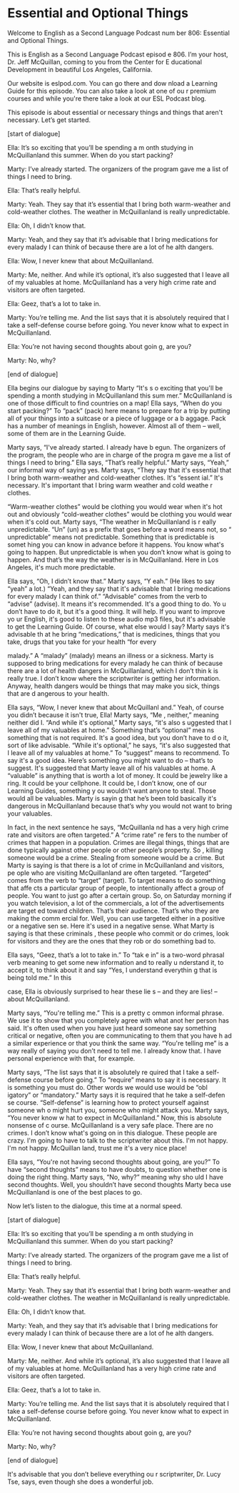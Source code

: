 # Essential and Optional Things

Welcome to English as a Second Language Podcast num ber 806: Essential and Optional Things.

This is English as a Second Language Podcast episod e 806. I’m your host, Dr. Jeff McQuillan, coming to you from the Center for E ducational Development in beautiful Los Angeles, California.

Our website is eslpod.com. You can go there and dow nload a Learning Guide for this episode. You can also take a look at one of ou r premium courses and while you're there take a look at our ESL Podcast blog.

This episode is about essential or necessary things  and things that aren't necessary. Let’s get started.

[start of dialogue]

Ella:  It’s so exciting that you’ll be spending a m onth studying in McQuillanland this summer. When do you start packing?

Marty:  I’ve already started. The organizers of the  program gave me a list of things I need to bring.

Ella:  That’s really helpful.

Marty:  Yeah. They say that it’s essential that I bring both warm-weather and cold-weather clothes. The weather in McQuillanland is really unpredictable.

Ella:  Oh, I didn’t know that.

Marty:  Yeah, and they say that it’s advisable that  I bring medications for every malady I can think of because there are a lot of he alth dangers.

Ella:  Wow, I never knew that about McQuillanland.

Marty:  Me, neither. And while it’s optional, it’s also suggested that I leave all of my valuables at home. McQuillanland has a very high  crime rate and visitors are often targeted.

Ella:  Geez, that’s a lot to take in.

Marty:  You’re telling me. And the list says that it is absolutely required that I take a self-defense course before going. You never know what to expect in McQuillanland.

Ella:  You’re not having second thoughts about goin g, are you?

Marty:  No, why?

[end of dialogue]

Ella begins our dialogue by saying to Marty “It's s o exciting that you'll be spending a month studying in McQuillanland this sum mer.” McQuillanland is one of those difficult to find countries on a map! Ella  says, “When do you start packing?” To “pack” (pack) here means to prepare for a trip by putting all of your things into a suitcase or a piece of luggage or a b aggage. Pack has a number of meanings in English, however. Almost all of them – well, some of them are in the Learning Guide.

Marty says, “I've already started. I already have b egun. The organizers of the program, the people who are in charge of the progra m gave me a list of things I need to bring.” Ella says, “That’s really helpful.”   Marty says, “Yeah,” our informal way of saying yes. Marty says, “They say that it's essential that I bring both warm-weather and cold-weather clothes. It's “essent ial.” It's necessary. It's important that I bring warm weather and cold weathe r clothes.

“Warm-weather clothes” would be clothing you would wear when it's hot out and obviously “cold-weather clothes” would be clothing you would wear when it's cold out. Marty says, “The weather in McQuillanland is r eally unpredictable. “Un” (un) as a prefix that goes before a word means not, so “ unpredictable” means not predictable. Something that is predictable is somet hing you can know in advance before it happens. You know what's going to happen.  But unpredictable is when you don’t know what is going to happen. And that’s the way the weather is in McQuillanland. Here in Los Angeles, it's much more predictable.

Ella says, “Oh, I didn’t know that.” Marty says, “Y eah.” (He likes to say “yeah” a lot.) “Yeah, and they say that it's advisable that I bring medications for every malady I can think of.” “Advisable” comes from the verb to “advise” (advise). It means it's recommended. It's a good thing to do. Yo u don’t have to do it, but it's a good thing. It will help. If you want to improve yo ur English, it's good to listen to these audio mp3 files, but it's advisable to get the Learning Guide. Of course, what else would I say? Marty says it's advisable th at he bring “medications,” that is medicines, things that you take, drugs that you take for your health “for every

malady.” A “malady” (malady) means an illness or a sickness. Marty is supposed to bring medications for every malady he can think of because there are a lot of health dangers in McQuillanland, which I don’t thin k is really true. I don’t know where the scriptwriter is getting her information. Anyway, health dangers would be things that may make you sick, things that are d angerous to your health.

Ella says, “Wow, I never knew that about McQuillanl and.” Yeah, of course you didn’t because it isn't true, Ella! Marty says, “Me , neither,” meaning neither did I. “And while it's optional,” Marty says, “it's also s uggested that I leave all of my valuables at home.” Something that’s “optional” mea ns something that is not required. It's a good idea, but you don’t have to d o it, sort of like advisable. “While it's optional,” he says, “it's also suggested that I leave all of my valuables at home.” To “suggest” means to recommend. To say it's  a good idea. Here’s something you might want to do – that’s to suggest.  It's suggested that Marty leave all of his valuables at home. A “valuable” is  anything that is worth a lot of money. It could be jewelry like a ring. It could be  your cellphone. It could be, I don’t know, one of our Learning Guides, something y ou wouldn’t want anyone to steal. Those would all be valuables. Marty is sayin g that he’s been told basically it's dangerous in McQuillanland because that’s why you would not want to bring your valuables.

In fact, in the next sentence he says, “McQuillanla nd has a very high crime rate and visitors are often targeted.” A “crime rate” re fers to the number of crimes that happen in a population. Crimes are illegal things, things that are done typically against other people or other people’s property. So , killing someone would be a crime. Stealing from someone would be a crime. But Marty is saying is that there is a lot of crime in McQuillanland and visitors, pe ople who are visiting McQuillanland are often targeted. “Targeted” comes from the verb to “target” (target). To target means to do something that affe cts a particular group of people, to intentionally affect a group of people. You want to just go after a certain group. So, on Saturday morning if you watch  television, a lot of the commercials, a lot of the advertisements are target ed toward children. That’s their audience. That’s who they are making the comm ercial for. Well, you can use targeted either in a positive or a negative sen se. Here it's used in a negative sense. What Marty is saying is that these criminals , these people who commit or do crimes, look for visitors and they are the ones that they rob or do something bad to.

Ella says, “Geez, that’s a lot to take in.” To “tak e in” is a two-word phrasal verb meaning to get some new information and to really u nderstand it, to accept it, to think about it and say “Yes, I understand everythin g that is being told me.” In this

case, Ella is obviously surprised to hear these lie s – and they are lies! – about McQuillanland.

Marty says, “You're telling me.” This is a pretty c ommon informal phrase. We use it to show that you completely agree with what anot her person has said. It's often used when you have just heard someone say something  critical or negative, often you are communicating to them that you have h ad a similar experience or that you think the same way. “You're telling me” is  a way really of saying you don’t need to tell me. I already know that. I have personal experience with that, for example.

Marty says, “The list says that it is absolutely re quired that I take a self-defense course before going.” To “require” means to say it is necessary. It is something you must do. Other words we would use would be “obl igatory” or “mandatory.” Marty says it is required that he take a self-defen se course. “Self-defense” is learning how to protect yourself against someone wh o might hurt you, someone who might attack you. Marty says, “You never know w hat to expect in McQuillanland.” Now, this is absolute nonsense of c ourse. McQuillanland is a very safe place. There are no crimes. I don’t know what's going on in this dialogue. These people are crazy. I'm going to have  to talk to the scriptwriter about this. I'm not happy. I'm not happy. McQuillan land, trust me it's a very nice place!

Ella says, “You're not having second thoughts about  going, are you?” To have “second thoughts” means to have doubts, to question  whether one is doing the right thing. Marty says, “No, why?” meaning why sho uld I have second thoughts. Well, you shouldn’t have second thoughts Marty beca use McQuillanland is one of the best places to go.

Now let’s listen to the dialogue, this time at a normal speed.

[start of dialogue]

Ella:  It’s so exciting that you’ll be spending a m onth studying in McQuillanland this summer. When do you start packing?

Marty:  I’ve already started. The organizers of the  program gave me a list of things I need to bring.

Ella:  That’s really helpful.

Marty:  Yeah. They say that it’s essential that I bring both warm-weather and cold-weather clothes. The weather in McQuillanland is really unpredictable.

Ella:  Oh, I didn’t know that.

Marty:  Yeah, and they say that it’s advisable that  I bring medications for every malady I can think of because there are a lot of he alth dangers.

Ella:  Wow, I never knew that about McQuillanland.

Marty:  Me, neither. And while it’s optional, it’s also suggested that I leave all of my valuables at home. McQuillanland has a very high  crime rate and visitors are often targeted.

Ella:  Geez, that’s a lot to take in.

Marty:  You’re telling me. And the list says that it is absolutely required that I take a self-defense course before going. You never know what to expect in McQuillanland.

Ella:  You’re not having second thoughts about goin g, are you?

Marty:  No, why?

[end of dialogue]

It's advisable that you don’t believe everything ou r scriptwriter, Dr. Lucy Tse, says, even though she does a wonderful job.





